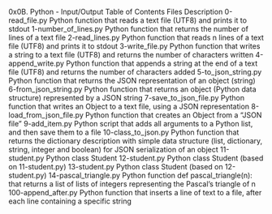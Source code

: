 0x0B. Python - Input/Output
Table of Contents
Files 	Description
0-read_file.py 	Python function that reads a text file (UTF8) and prints it to stdout
1-number_of_lines.py 	Python function that returns the number of lines of a text file
2-read_lines.py 	Python function that reads n lines of a text file (UTF8) and prints it to stdout
3-write_file.py 	Python function that writes a string to a text file (UTF8) and returns the number of characters written
4-append_write.py 	Python function that appends a string at the end of a text file (UTF8) and returns the number of characters added
5-to_json_string.py 	Python function that returns the JSON representation of an object (string)
6-from_json_string.py 	Python function that returns an object (Python data structure) represented by a JSON string
7-save_to_json_file.py 	Python function that writes an Object to a text file, using a JSON representation
8-load_from_json_file.py 	Python function that creates an Object from a “JSON file”
9-add_item.py 	Python script that adds all arguments to a Python list, and then save them to a file
10-class_to_json.py 	Python function that returns the dictionary description with simple data structure (list, dictionary, string, integer and boolean) for JSON serialization of an object
11-student.py 	Python class Student
12-student.py 	Python class Student (based on 11-student.py)
13-student.py 	Python class Student (based on 12-student.py)
14-pascal_triangle.py 	Python function def pascal_triangle(n): that returns a list of lists of integers representing the Pascal’s triangle of n
100-append_after.py 	Python function that inserts a line of text to a file, after each line containing a specific string
